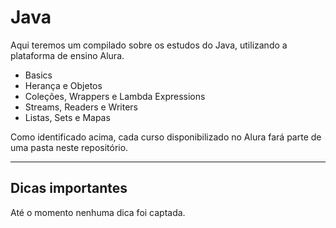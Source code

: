 # Java

Aqui teremos um compilado sobre os estudos do Java, utilizando a plataforma de ensino Alura.

- Basics
- Herança e Objetos
- Coleções, Wrappers e Lambda Expressions
- Streams, Readers e Writers
- Listas, Sets e Mapas

Como identificado acima, cada curso disponibilizado no Alura fará parte de uma pasta neste repositório.

---

## Dicas importantes

Até o momento nenhuma dica foi captada.
